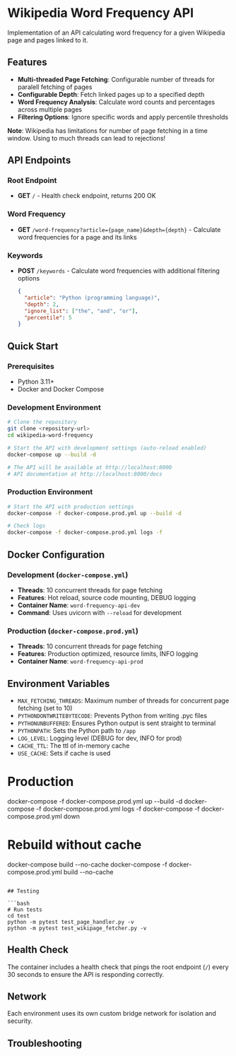 # Wikipedia Word Frequency API

Implementation of an API calculating word frequency for a given Wikipedia page and pages linked to it.

## Features

- **Multi-threaded Page Fetching**: Configurable number of threads for paralell fetching of pages
- **Configurable Depth**: Fetch linked pages up to a specified depth
- **Word Frequency Analysis**: Calculate word counts and percentages across multiple pages
- **Filtering Options**: Ignore specific words and apply percentile thresholds

**Note**: Wikipedia has limitations for number of page fetching in a time window. Using to much threads can lead to rejections!

## API Endpoints

### Root Endpoint
- **GET** `/` - Health check endpoint, returns 200 OK

### Word Frequency
- **GET** `/word-frequency?article={page_name}&depth={depth}` - Calculate word frequencies for a page and its links

### Keywords
- **POST** `/keywords` - Calculate word frequencies with additional filtering options
  ```json
  {
    "article": "Python (programming language)",
    "depth": 2,
    "ignore_list": ["the", "and", "or"],
    "percentile": 5
  }
  ```

## Quick Start

### Prerequisites
- Python 3.11+
- Docker and Docker Compose

### Development Environment

```bash
# Clone the repository
git clone <repository-url>
cd wikipedia-word-frequency

# Start the API with development settings (auto-reload enabled)
docker-compose up --build -d

# The API will be available at http://localhost:8000
# API documentation at http://localhost:8000/docs
```

### Production Environment

```bash
# Start the API with production settings
docker-compose -f docker-compose.prod.yml up --build -d

# Check logs
docker-compose -f docker-compose.prod.yml logs -f
```

## Docker Configuration

### Development (`docker-compose.yml`)
- **Threads**: 10 concurrent threads for page fetching
- **Features**: Hot reload, source code mounting, DEBUG logging
- **Container Name**: `word-frequency-api-dev`
- **Command**: Uses uvicorn with `--reload` for development

### Production (`docker-compose.prod.yml`)
- **Threads**: 10 concurrent threads for page fetching
- **Features**: Production optimized, resource limits, INFO logging
- **Container Name**: `word-frequency-api-prod`


## Environment Variables

- `MAX_FETCHING_THREADS`: Maximum number of threads for concurrent page fetching (set to 10)
- `PYTHONDONTWRITEBYTECODE`: Prevents Python from writing .pyc files
- `PYTHONUNBUFFERED`: Ensures Python output is sent straight to terminal
- `PYTHONPATH`: Sets the Python path to `/app`
- `LOG_LEVEL`: Logging level (DEBUG for dev, INFO for prod)
- `CACHE_TTL`: The ttl of in-memory cache
- `USE_CACHE`: Sets if cache is used


# Production
docker-compose -f docker-compose.prod.yml up --build -d
docker-compose -f docker-compose.prod.yml logs -f
docker-compose -f docker-compose.prod.yml down

# Rebuild without cache
docker-compose build --no-cache
docker-compose -f docker-compose.prod.yml build --no-cache
```

## Testing

```bash
# Run tests
cd test
python -m pytest test_page_handler.py -v
python -m pytest test_wikipage_fetcher.py -v
```

## Health Check

The container includes a health check that pings the root endpoint (`/`) every 30 seconds to ensure the API is responding correctly.

## Network

Each environment uses its own custom bridge network for isolation and security.

## Troubleshooting

